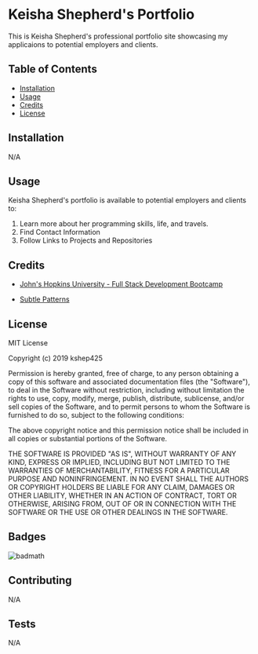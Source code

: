 # Keisha Shepherd's Portfolio
This is Keisha Shepherd's professional portfolio site showcasing my applicaions to potential employers and clients.

## Table of Contents

* [Installation](#installation)
* [Usage](#usage)
* [Credits](#credits)
* [License](#license)

## Installation
N/A

## Usage
Keisha Shepherd's portfolio is available to potential employers and clients to:
1. Learn more about her programming skills, life, and travels.
1. Find Contact Information
1. Follow Links to Projects and Repositories

## Credits
* [John's Hopkins University - Full Stack Development Bootcamp](https://johnhopkins.bootcampcontent.com/john-hopkins-university/JHU-BAL-FSF-PT-09-2019-U-C/)

* [Subtle Patterns](https://www.toptal.com/designers/subtlepatterns/triangle-mosaic-pattern/)

## License
MIT License

Copyright (c) 2019 kshep425

Permission is hereby granted, free of charge, to any person obtaining a copy
of this software and associated documentation files (the "Software"), to deal
in the Software without restriction, including without limitation the rights
to use, copy, modify, merge, publish, distribute, sublicense, and/or sell
copies of the Software, and to permit persons to whom the Software is
furnished to do so, subject to the following conditions:

The above copyright notice and this permission notice shall be included in all
copies or substantial portions of the Software.

THE SOFTWARE IS PROVIDED "AS IS", WITHOUT WARRANTY OF ANY KIND, EXPRESS OR
IMPLIED, INCLUDING BUT NOT LIMITED TO THE WARRANTIES OF MERCHANTABILITY,
FITNESS FOR A PARTICULAR PURPOSE AND NONINFRINGEMENT. IN NO EVENT SHALL THE
AUTHORS OR COPYRIGHT HOLDERS BE LIABLE FOR ANY CLAIM, DAMAGES OR OTHER
LIABILITY, WHETHER IN AN ACTION OF CONTRACT, TORT OR OTHERWISE, ARISING FROM,
OUT OF OR IN CONNECTION WITH THE SOFTWARE OR THE USE OR OTHER DEALINGS IN THE
SOFTWARE.

## Badges
![badmath](https://img.shields.io/github/languages/top/nielsenjared/badmath)

## Contributing
N/A

## Tests
N/A

